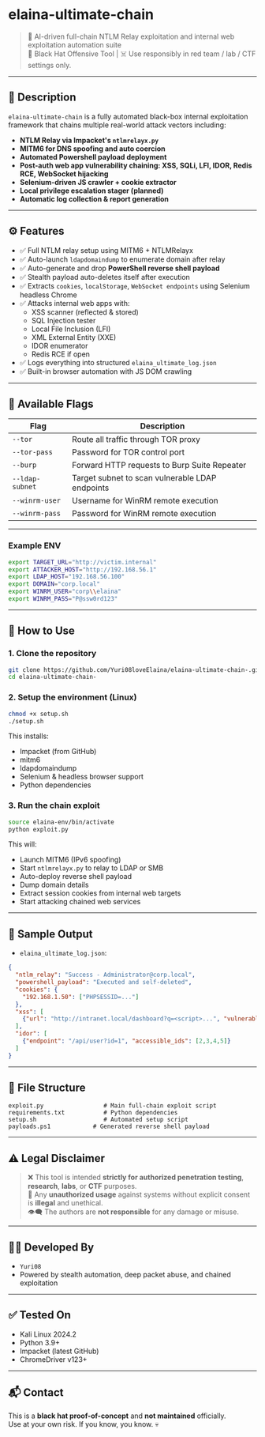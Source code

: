 # elaina-ultimate-chain

> 🧠 AI-driven full-chain NTLM Relay exploitation and internal web exploitation automation suite  
> 🖤 Black Hat Offensive Tool | ☠️ Use responsibly in red team / lab / CTF settings only.

---

## 📌 Description

`elaina-ultimate-chain` is a fully automated black-box internal exploitation framework that chains multiple real-world attack vectors including:

- **NTLM Relay via Impacket's `ntlmrelayx.py`**
- **MITM6 for DNS spoofing and auto coercion**
- **Automated Powershell payload deployment**
- **Post-auth web app vulnerability chaining: XSS, SQLi, LFI, IDOR, Redis RCE, WebSocket hijacking**
- **Selenium-driven JS crawler + cookie extractor**
- **Local privilege escalation stager (planned)**
- **Automatic log collection & report generation**

---

## ⚙️ Features

- ✅ Full NTLM relay setup using MITM6 + NTLMRelayx
- ✅ Auto-launch `ldapdomaindump` to enumerate domain after relay
- ✅ Auto-generate and drop **PowerShell reverse shell payload**
- ✅ Stealth payload auto-deletes itself after execution
- ✅ Extracts `cookies`, `localStorage`, `WebSocket endpoints` using Selenium headless Chrome
- ✅ Attacks internal web apps with:
  - XSS scanner (reflected & stored)
  - SQL Injection tester
  - Local File Inclusion (LFI)
  - XML External Entity (XXE)
  - IDOR enumerator
  - Redis RCE if open
- ✅ Logs everything into structured `elaina_ultimate_log.json`
- ✅ Built-in browser automation with JS DOM crawling

---

## 🧩 Available Flags

| Flag             | Description                                      |
|------------------|--------------------------------------------------|
| `--tor`          | Route all traffic through TOR proxy              |
| `--tor-pass`     | Password for TOR control port                    |
| `--burp`         | Forward HTTP requests to Burp Suite Repeater     |
| `--ldap-subnet`  | Target subnet to scan vulnerable LDAP endpoints  |
| `--winrm-user`   | Username for WinRM remote execution              |
| `--winrm-pass`   | Password for WinRM remote execution              |

---

### Example ENV

```bash
export TARGET_URL="http://victim.internal"
export ATTACKER_HOST="http://192.168.56.1"
export LDAP_HOST="192.168.56.100"
export DOMAIN="corp.local"
export WINRM_USER="corp\\elaina"
export WINRM_PASS="P@ssw0rd123"
```

---

## 🚀 How to Use

### 1. Clone the repository

```bash
git clone https://github.com/Yuri08loveElaina/elaina-ultimate-chain-.git
cd elaina-ultimate-chain-
```

### 2. Setup the environment (Linux)

```bash
chmod +x setup.sh
./setup.sh
```

This installs:

- Impacket (from GitHub)
- mitm6
- ldapdomaindump
- Selenium & headless browser support
- Python dependencies

### 3. Run the chain exploit

```bash
source elaina-env/bin/activate
python exploit.py
```

This will:

- Launch MITM6 (IPv6 spoofing)
- Start `ntlmrelayx.py` to relay to LDAP or SMB
- Auto-deploy reverse shell payload
- Dump domain details
- Extract session cookies from internal web targets
- Start attacking chained web services

---

## 🧪 Sample Output

- `elaina_ultimate_log.json`:
```json
{
  "ntlm_relay": "Success - Administrator@corp.local",
  "powershell_payload": "Executed and self-deleted",
  "cookies": {
    "192.168.1.50": ["PHPSESSID=..."]
  },
  "xss": [
    {"url": "http://intranet.local/dashboard?q=<script>...", "vulnerable": true}
  ],
  "idor": [
    {"endpoint": "/api/user?id=1", "accessible_ids": [2,3,4,5]}
  ]
}
```

---

## 📁 File Structure

```
exploit.py                 # Main full-chain exploit script
requirements.txt           # Python dependencies
setup.sh                   # Automated setup script
payloads.ps1            # Generated reverse shell payload
```

---

## ⚠️ Legal Disclaimer

> ❌ This tool is intended **strictly for authorized penetration testing**, **research**, **labs**, or **CTF** purposes.  
> 🚫 Any **unauthorized usage** against systems without explicit consent is **illegal** and unethical.  
> 👁️‍🗨️ The authors are **not responsible** for any damage or misuse.

---

## 👩‍💻 Developed By

- `Yuri08`
- Powered by stealth automation, deep packet abuse, and chained exploitation

---

## ✅ Tested On

- Kali Linux 2024.2
- Python 3.9+
- Impacket (latest GitHub)
- ChromeDriver v123+

---

## 📬 Contact

This is a **black hat proof-of-concept** and **not maintained** officially.  
Use at your own risk. If you know, you know. 💀
